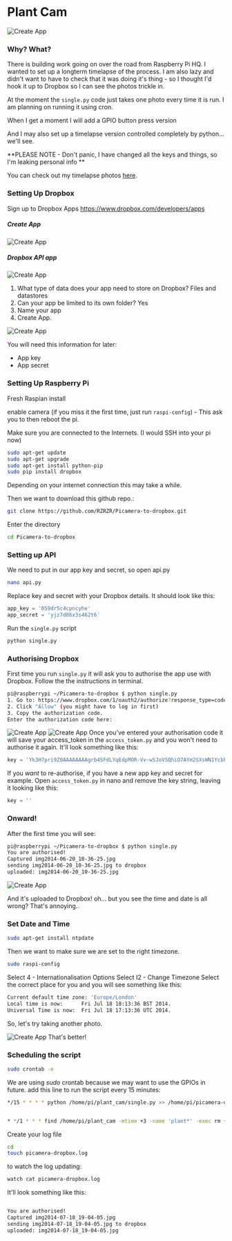 Plant Cam
===================

![Create App](img/0.png)

### Why? What?
There is building work going on over the road from Raspberry Pi HQ. I wanted to set up a longterm timelapse of the process. I am also lazy and didn't want to have to check that it was doing it's thing - so I thought I'd hook it up to Dropbox so I can see the photos trickle in.

At the moment the `single.py` code just takes one photo every time it is run. I am planning on running it using cron.

When I get a moment I will add a GPIO button press version

And I may also set up a timelapse version controlled completely by python... we'll see.

**PLEASE NOTE - Don't panic, I have changed all the keys and things, so I'm leaking personal info **

You can check out my timelapse photos [here](https://www.dropbox.com/sh/sjmqwxusnqmwjj7/AAD20vhJQLQCfON2ed9mPebba).



### Setting Up Dropbox

Sign up to Dropbox Apps
https://www.dropbox.com/developers/apps

##### Create App

![Create App](img/1.png)

##### Dropbox API app

![Create App](img/2.png)

1. What type of data does your app need to store on Dropbox?
Files and datastores
1. Can your app be limited to its own folder?
Yes
1. Name your app
1. Create App.

![Create App](img/3.png)

You will need this information for later:
* App key
* App secret

### Setting Up Raspberry Pi

Fresh Raspian install

enable camera (if you miss it the first time, just run `raspi-config`) - This ask you to then reboot the pi.

Make sure you are connected to the Internets. (I would SSH into your pi now)

```bash
sudo apt-get update
sudo apt-get upgrade
sudo apt-get install python-pip
sudo pip install dropbox
```

Depending on your internet connection this may take a while.

Then we want to download this github repo.:

```bash
git clone https://github.com/RZRZR/Picamera-to-dropbox.git
```

Enter the directory

```bash
cd Picamera-to-dropbox
```
### Setting up API
We need to put in our app key and secret, so open api.py
```bash
nano api.py
```
Replace key and secret with your Dropbox details. It should look like this:

```python
app_key = '059dr5c4cpncyhe'
app_secret = 'yjz7d06x3s462t6'
```


Run the `single.py` script

```bash
python single.py
```

### Authorising Dropbox
First time you run `single.py` it will ask you to authorise the app use with Dropbox. Follow the the instructions in terminal.
```bash
pi@raspberrypi ~/Picamera-to-dropbox $ python single.py
1. Go to: https://www.dropbox.com/1/oauth2/authorize?response_type=code&client_id=099dr5c4cpncyhe
2. Click "Allow" (you might have to log in first)
3. Copy the authorization code.
Enter the authorization code here:
```

![Create App](img/4.png)
![Create App](img/5.png)
Once you've entered your authorisation code it will save your access_token in the `access_token.py` and you won't need to authorise it again. It'll look something like this:
```python
key = 'Yk3H7pri9Z0AAAAAAAAgrb4SFdLYqEdpMOR-Vv-wSJoVSQhiO7AYm2SXsWN1Ycbk'
```
If you *want* to re-authorise, if you have a new app key and secret for example. Open `access_token.py` in nano and remove the key string, leaving it looking like this:
```python
key = ''
```

### Onward!

After the first time you will see:

```bash
pi@raspberrypi ~/Picamera-to-dropbox $ python single.py
You are authorised!
Captured img2014-06-20_10-36-25.jpg
sending img2014-06-20_10-36-25.jpg to dropbox
uploaded: img2014-06-20_10-36-25.jpg
```

![Create App](img/6.png)

And it's uploaded to Dropbox! oh... but you see the time and date is all wrong? That's annoying..

### Set Date and Time

```bash
sudo apt-get install ntpdate
```
Then we want to make sure we are set to the right timezone.

```bash
sudo raspi-config
```

Select 4 - Internationalisation Options
Select I2 - Change Timezone
Select the correct place for you and you will see something like this:

```bash
Current default time zone: 'Europe/London'
Local time is now:      Fri Jul 18 18:13:36 BST 2014.
Universal Time is now:  Fri Jul 18 17:13:36 UTC 2014.
```

So, let's try taking another photo.

![Create App](img/7.png)
That's better!

### Scheduling the script

```bash
sudo crontab -e
```
We are using *sudo* crontab because we may want to use the GPIOs in future.
add this line to run the script every 15 minutes:
```bash
*/15 * * * * python /home/pi/plant_cam/single.py >> /home/pi/picamera-dropbox.log 2>&1


* */1 * * * find /home/pi/plant_cam -mtime +3 -name 'plant*' -exec rm {} \;
```

Create your log file
```bash
cd
touch picamera-dropbox.log
```

to watch the log updating:

```bash
watch cat picamera-dropbox.log
```

It'll look something like this:
```bash

You are authorised!
Captured img2014-07-18_19-04-05.jpg
sending img2014-07-18_19-04-05.jpg to dropbox
uploaded: img2014-07-18_19-04-05.jpg
